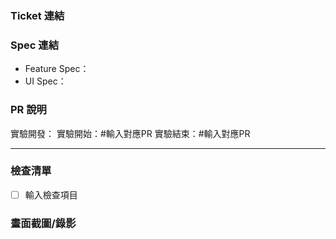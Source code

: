 ### Ticket 連結

### Spec 連結

- Feature Spec：
- UI Spec：

### PR 說明

實驗開發：
實驗開始：#輸入對應PR
實驗結束：#輸入對應PR



---

### 檢查清單

- [ ] 輸入檢查項目

### 畫面截圖/錄影

